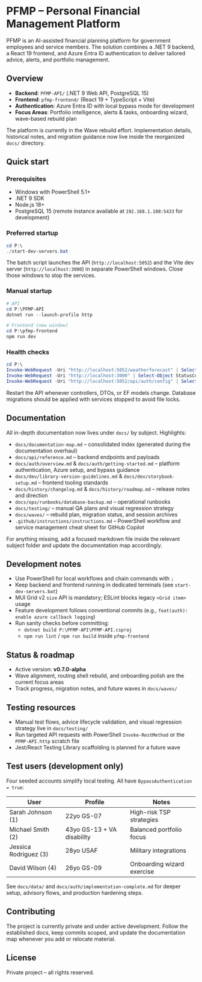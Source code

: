 # PFMP – Personal Financial Management Platform

PFMP is an AI-assisted financial planning platform for government employees and service members. The solution combines a .NET 9 backend, a React 19 frontend, and Azure Entra ID authentication to deliver tailored advice, alerts, and portfolio management.

## Overview

- **Backend**: `PFMP-API/` (.NET 9 Web API, PostgreSQL 15)
- **Frontend**: `pfmp-frontend/` (React 19 + TypeScript + Vite)
- **Authentication**: Azure Entra ID with local bypass mode for development
- **Focus Areas**: Portfolio intelligence, alerts & tasks, onboarding wizard, wave-based rebuild plan

The platform is currently in the Wave rebuild effort. Implementation details, historical notes, and migration guidance now live inside the reorganized `docs/` directory.

## Quick start

### Prerequisites
- Windows with PowerShell 5.1+
- .NET 9 SDK
- Node.js 18+
- PostgreSQL 15 (remote instance available at `192.168.1.108:5433` for development)

### Preferred startup

```powershell
cd P:\
./start-dev-servers.bat
```

The batch script launches the API (`http://localhost:5052`) and the Vite dev server (`http://localhost:3000`) in separate PowerShell windows. Close those windows to stop the services.

### Manual startup

```powershell
# API
cd P:\PFMP-API
dotnet run --launch-profile http

# Frontend (new window)
cd P:\pfmp-frontend
npm run dev
```

### Health checks

```powershell
cd P:\
Invoke-WebRequest -Uri "http://localhost:5052/weatherforecast" | Select-Object StatusCode
Invoke-WebRequest -Uri "http://localhost:3000" | Select-Object StatusCode
Invoke-WebRequest -Uri "http://localhost:5052/api/auth/config" | Select-Object Content
```

Restart the API whenever controllers, DTOs, or EF models change. Database migrations should be applied with services stopped to avoid file locks.

## Documentation

All in-depth documentation now lives under `docs/` by subject. Highlights:

- `docs/documentation-map.md` – consolidated index (generated during the documentation overhaul)
- `docs/api/reference.md` – backend endpoints and payloads
- `docs/auth/overview.md` & `docs/auth/getting-started.md` – platform authentication, Azure setup, and bypass guidance
- `docs/dev/library-version-guidelines.md` & `docs/dev/storybook-setup.md` – frontend tooling standards
- `docs/history/changelog.md` & `docs/history/roadmap.md` – release notes and direction
- `docs/ops/runbooks/database-backup.md` – operational runbooks
- `docs/testing/` – manual QA plans and visual regression strategy
- `docs/waves/` – rebuild plan, migration status, and session archives
- `.github/instructions/instructions.md` – PowerShell workflow and service management cheat sheet for GitHub Copilot

For anything missing, add a focused markdown file inside the relevant subject folder and update the documentation map accordingly.

## Development notes

- Use PowerShell for local workflows and chain commands with `;`
- Keep backend and frontend running in dedicated terminals (see `start-dev-servers.bat`)
- MUI Grid v2 `size` API is mandatory; ESLint blocks legacy `<Grid item>` usage
- Feature development follows conventional commits (e.g., `feat(auth): enable azure callback logging`)
- Run sanity checks before committing:
  - `dotnet build P:\PFMP-API\PFMP-API.csproj`
  - `npm run lint` / `npm run build` inside `pfmp-frontend`

## Status & roadmap

- Active version: **v0.7.0-alpha**
- Wave alignment, routing shell rebuild, and onboarding polish are the current focus areas
- Track progress, migration notes, and future waves in `docs/waves/`

## Testing resources

- Manual test flows, advice lifecycle validation, and visual regression strategy live in `docs/testing/`
- Run targeted API requests with PowerShell `Invoke-RestMethod` or the `PFMP-API.http` scratch file
- Jest/React Testing Library scaffolding is planned for a future wave

## Test users (development only)

Four seeded accounts simplify local testing. All have `BypassAuthentication = true`:

| User | Profile | Notes |
|------|---------|-------|
| Sarah Johnson (1) | 22yo GS-07 | High-risk TSP strategies |
| Michael Smith (2) | 43yo GS-13 + VA disability | Balanced portfolio focus |
| Jessica Rodriguez (3) | 28yo USAF | Military integrations |
| David Wilson (4) | 26yo GS-09 | Onboarding wizard exercise |

See `docs/data/` and `docs/auth/implementation-complete.md` for deeper setup, advisory flows, and production hardening steps.

## Contributing

The project is currently private and under active development. Follow the established docs, keep commits scoped, and update the documentation map whenever you add or relocate material.

## License

Private project – all rights reserved.